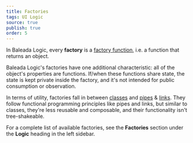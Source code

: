 ```yaml
---
title: Factories
tags: UI Logic
source: true
publish: true
order: 5
---
```


In Baleada Logic, every **factory** is a [factory function](https://medium.com/javascript-scene/javascript-factory-functions-with-es6-4d224591a8b1), i.e. a function that returns an object.

Baleada Logic's factories have one additional characteristic: all of the object's properties are functions. If/when these functions share state, the state is kept private inside the factory, and it's not intended for public consumption or observation.

In terms of utility, factories fall in between [classes](/docs/logic/classes-overview) and [pipes](/docs/logic/pipes-overview) & [links](/docs/logic/links-overview). They follow functional programming principles like pipes and links, but similar to classes, they're less reusable and composable, and their functionality isn't tree-shakeable.

For a complete list of available factories, see the **Factories** section under the **Logic** heading in the left sidebar.
